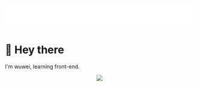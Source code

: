 [![github-profile](https://github.com/fencesitter1/pictures/blob/master/img/2024/01/05/helloi-am-wuwei_20-11-34.svg)](https://www.calligrapher.ai/)
# 👋 Hey there
I'm wuwei, learning front-end.

<div align="center">
  <img src="https://github-readme-stats.vercel.app/api?username=fencesitter1"/>
</div>
